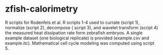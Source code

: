 # zfish-calorimetry
R scripts for Rodenfels et al. R scripts 1-4 used to currate (script 1), normalize (script 2), decompose ( script 3), 
and wavelet transform (script 4) the measured heat dissipation rate form zebrafish embryos. A single example dataset (one
biological replicate) is provided (example.csv and example.itc). Mathematical cell cycle modeling was computed using script 5.
